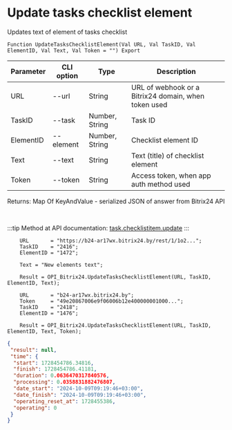 ﻿---
sidebar_position: 2
---

# Update tasks checklist element
 Updates text of element of tasks checklist



`Function UpdateTasksChecklistElement(Val URL, Val TaskID, Val ElementID, Val Text, Val Token = "") Export`

  | Parameter | CLI option | Type | Description |
  |-|-|-|-|
  | URL | --url | String | URL of webhook or a Bitrix24 domain, when token used |
  | TaskID | --task | Number, String | Task ID |
  | ElementID | --element | Number, String | Checklist element ID |
  | Text | --text | String | Text (title) of checklist element |
  | Token | --token | String | Access token, when app auth method used |

  
  Returns:  Map Of KeyAndValue - serialized JSON of answer from Bitrix24 API

<br/>

:::tip
Method at API documentation: [task.checklistitem.update](https://dev.1c-bitrix.ru/rest_help/tasks/task/checklistitem/update.php)
:::
<br/>


```bsl title="Code example"
    URL       = "https://b24-ar17wx.bitrix24.by/rest/1/1o2...";
    TaskID    = "2416";
    ElementID = "1472";

    Text = "New elements text";

    Result = OPI_Bitrix24.UpdateTasksChecklistElement(URL, TaskID, ElementID, Text);

    URL       = "b24-ar17wx.bitrix24.by";
    Token     = "49e20867006e9f06006b12e400000001000...";
    TaskID    = "2418";
    ElementID = "1476";

    Result = OPI_Bitrix24.UpdateTasksChecklistElement(URL, TaskID, ElementID, Text, Token);
```
 



```json title="Result"
{
 "result": null,
 "time": {
  "start": 1728454786.34816,
  "finish": 1728454786.41181,
  "duration": 0.0636470317840576,
  "processing": 0.0358831882476807,
  "date_start": "2024-10-09T09:19:46+03:00",
  "date_finish": "2024-10-09T09:19:46+03:00",
  "operating_reset_at": 1728455386,
  "operating": 0
 }
}
```
